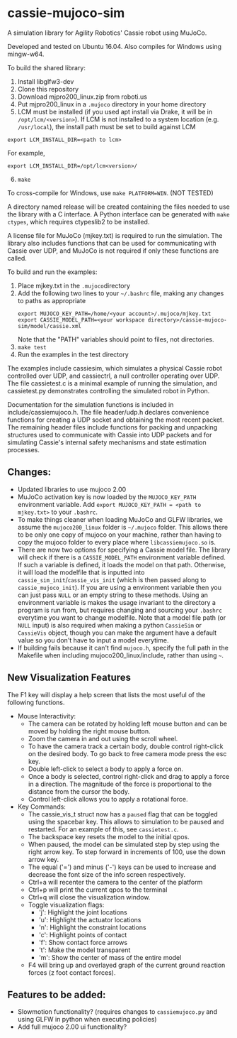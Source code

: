 # cassie-mujoco-sim

A simulation library for Agility Robotics' Cassie robot using MuJoCo.

Developed and tested on Ubuntu 16.04. Also compiles for Windows using mingw-w64.

To build the shared library:
1.  Install libglfw3-dev
2.  Clone this repository
3.  Download mjpro200_linux.zip from roboti.us
4.  Put mjpro200_linux in a `.mujoco` directory in your home directory
5.  LCM must be installed (if you used apt install via Drake, it will be in `/opt/lcm/<version>`). If LCM is not installed to a system location (e.g. `/usr/local`), the install path must be set to build against LCM
  ```
  export LCM_INSTALL_DIR=<path to lcm>
  ```
  For example,
  ```
  export LCM_INSTALL_DIR=/opt/lcm<version>/
  ```
6.  `make`

To cross-compile for Windows, use `make PLATFORM=WIN`. (NOT TESTED)

A directory named release will be created containing the files needed to use the library with a C interface. A Python interface can be generated with `make ctypes`, which requires ctypeslib2 to be installed.

A license file for MuJoCo (mjkey.txt) is required to run the simulation. The library also includes functions that can be used for communicating with Cassie over UDP, and MuJoCo is not required if only these functions are called.

To build and run the examples:
1.  Place mjkey.txt in the `.mujoco`directory
2.  Add the following two lines to your `~/.bashrc` file, making any changes to paths as appropriate
    ```
    export MUJOCO_KEY_PATH=/home/<your account>/.mujoco/mjkey.txt
    export CASSIE_MODEL_PATH=<your workspace directory>/cassie-mujoco-sim/model/cassie.xml
    ```
    Note that the "PATH" variables should point to files, not directories.
4.  `make test` 
5.  Run the examples in the test directory

The examples include cassiesim, which simulates a physical Cassie robot controlled over UDP, and cassiectrl, a null controller operating over UDP. The file cassietest.c is a minimal example of running the simulation, and cassietest.py demonstrates controlling the simulated robot in Python.

Documentation for the simulation functions is included in include/cassiemujoco.h. The file header/udp.h declares convenience functions for creating a UDP socket and obtaining the most recent packet. The remaining header files include functions for packing and unpacking structures used to communicate with Cassie into UDP packets and for simulating Cassie's internal safety mechanisms and state estimation processes.

## Changes:
* Updated libraries to use mujoco 2.00
* MuJoCo activation key is now loaded by the `MUJOCO_KEY_PATH` environment variable. Add `export MUJOCO_KEY_PATH = <path to mjkey.txt>` to your `.bashrc`.
* To make things cleaner when loading MuJoCo and GLFW libraries, we assume the `mujoco200_linux` folder is `~/.mujoco` folder. This allows there to be only one copy of mujoco on your machine, rather than having to copy the mujoco folder to every place where `libcassiemujoco.so` is. 
* There are now two options for specifying a Cassie model file. The library will check if there is a `CASSIE_MODEL_PATH` environment variable defined. If such a variable is defined, it loads the model on that path. Otherwise, it will load the modelfile that is inputted into `cassie_sim_init`/`cassie_vis_init` (which is then passed along to `cassie_mujoco_init`). If you are using a environment variable then you can just pass `NULL` or an empty string to these methods. Using an environment variable is makes the usage invariant to the directory a program is run from, but requires changing and sourcing your `.bashrc` everytime you want to change modelfile. Note that a model file path (or `NULL` input) is also required when making a python `CassieSim` or `CassieVis` object, though you can make the argument have a default value so you don't have to input a model everytime.
* If building fails because it can't find `mujoco.h`, specify the full path in the Makefile when including mujoco200_linux/include, rather than using `~`.

## New Visualization Features
The F1 key will display a help screen that lists the most useful of the following functions.
* Mouse Interactivity:
  * The camera can be rotated by holding left mouse button and can be moved by holding the right mouse button.
  * Zoom the camera in and out using the scroll wheel.
  * To have the camera track a certain body, double control right-click on the desired body. To go back to free camera mode press the esc key.
  * Double left-click to select a body to apply a force on.
  * Once a body is selected, control right-click and drag to apply a force in a direction. The magnitude of the force is proportional to the distance from the cursor the body.
  * Control left-click allows you to apply a rotational force.
* Key Commands:
  * The cassie_vis_t struct now has a `paused` flag that can be toggled using the spacebar key. This allows to simulation to be paused and restarted. For an example of this, see `cassietest.c`.
  * The backspace key resets the model to the initial qpos.
  * When paused, the model can be simulated step by step using the right arrow key. To step forward in increments of 100, use the down arrow key.
  * The equal ('=') and minus ('-') keys can be used to increase and decrease the font size of the info screen respectively.
  * Ctrl+a will recenter the camera to the center of the platform
  * Ctrl+p will print the current qpos to the terminal
  * Ctrl+q will close the visualization window.
  * Toggle visualization flags:
    * 'j': Highlight the joint locations
    * 'u': Highlight the actuator locations
    * 'n': Highlight the constraint locations
    * 'c': Highlight points of contact
    * 'f': Show contact force arrows
    * 't': Make the model transparent
    * 'm': Show the center of mass of the entire model
  * F4 will bring up and overlayed graph of the current ground reaction forces (z foot contact forces).

## Features to be added:
* Slowmotion functionality? (requires changes to `cassiemujoco.py` and using GLFW in python when executing policies)
* Add full mujoco 2.00 ui functionality?